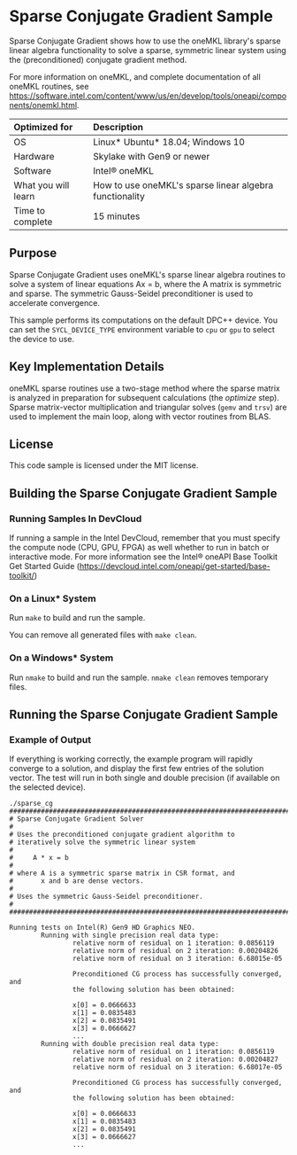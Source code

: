# Sparse Conjugate Gradient Sample

Sparse Conjugate Gradient shows how to use the oneMKL library's sparse linear algebra functionality to solve a sparse, symmetric linear system using the (preconditioned) conjugate gradient method.

For more information on oneMKL, and complete documentation of all oneMKL routines, see https://software.intel.com/content/www/us/en/develop/tools/oneapi/components/onemkl.html.

| Optimized for       | Description
|:---                 |:---
| OS                  | Linux* Ubuntu* 18.04; Windows 10
| Hardware            | Skylake with Gen9 or newer
| Software            | Intel&reg; oneMKL
| What you will learn | How to use oneMKL's sparse linear algebra functionality
| Time to complete    | 15 minutes


## Purpose

Sparse Conjugate Gradient uses oneMKL's sparse linear algebra routines to solve a system of linear equations Ax = b, where the A matrix is symmetric and sparse. The symmetric Gauss-Seidel preconditioner is used to accelerate convergence.

This sample performs its computations on the default DPC++ device. You can set the `SYCL_DEVICE_TYPE` environment variable to `cpu` or `gpu` to select the device to use.


## Key Implementation Details

oneMKL sparse routines use a two-stage method where the sparse matrix is analyzed in preparation for subsequent calculations (the _optimize_ step). Sparse matrix-vector multiplication and triangular solves (`gemv` and `trsv`) are used to implement the main loop, along with vector routines from BLAS.


## License

This code sample is licensed under the MIT license.


## Building the Sparse Conjugate Gradient Sample

### Running Samples In DevCloud
If running a sample in the Intel DevCloud, remember that you must specify the compute node (CPU, GPU, FPGA) as well whether to run in batch or interactive mode. For more information see the Intel® oneAPI Base Toolkit Get Started Guide (https://devcloud.intel.com/oneapi/get-started/base-toolkit/)

### On a Linux* System
Run `make` to build and run the sample.

You can remove all generated files with `make clean`.

### On a Windows* System
Run `nmake` to build and run the sample. `nmake clean` removes temporary files.

## Running the Sparse Conjugate Gradient Sample

### Example of Output
If everything is working correctly, the example program will rapidly converge to a solution, and display the first few entries of the solution vector. The test will run in both single and double precision (if available on the selected device).
```
./sparse_cg
########################################################################
# Sparse Conjugate Gradient Solver
#
# Uses the preconditioned conjugate gradient algorithm to
# iteratively solve the symmetric linear system
#
#     A * x = b
#
# where A is a symmetric sparse matrix in CSR format, and
#       x and b are dense vectors.
#
# Uses the symmetric Gauss-Seidel preconditioner.
#
########################################################################

Running tests on Intel(R) Gen9 HD Graphics NEO.
        Running with single precision real data type:
                relative norm of residual on 1 iteration: 0.0856119
                relative norm of residual on 2 iteration: 0.00204826
                relative norm of residual on 3 iteration: 6.68015e-05

                Preconditioned CG process has successfully converged, and
                the following solution has been obtained:

                x[0] = 0.0666633
                x[1] = 0.0835483
                x[2] = 0.0835491
                x[3] = 0.0666627
                ...
        Running with double precision real data type:
                relative norm of residual on 1 iteration: 0.0856119
                relative norm of residual on 2 iteration: 0.00204827
                relative norm of residual on 3 iteration: 6.68017e-05

                Preconditioned CG process has successfully converged, and
                the following solution has been obtained:

                x[0] = 0.0666633
                x[1] = 0.0835483
                x[2] = 0.0835491
                x[3] = 0.0666627
                ...
```
